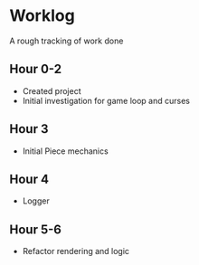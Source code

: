 # Worklog

A rough tracking of work done

## Hour 0-2

- Created project
- Initial investigation for game loop and curses

## Hour 3

- Initial Piece mechanics

## Hour 4

- Logger

## Hour 5-6

- Refactor rendering and logic
